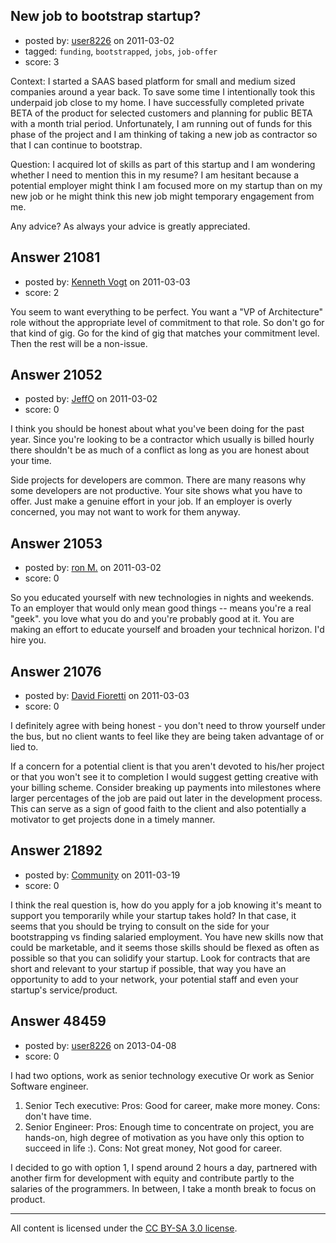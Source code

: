 ## New job to bootstrap startup?

- posted by: [user8226](https://stackexchange.com/users/-1/8226-user8226) on 2011-03-02
- tagged: `funding`, `bootstrapped`, `jobs`, `job-offer`
- score: 3

Context: I started a SAAS based platform for small and medium sized companies around a year back. To save some time I intentionally took this underpaid job close to my home. I have  successfully completed private BETA of the product for selected customers and planning for public BETA with a month trial period. Unfortunately, I am running out of funds for this phase of the project and I am thinking of taking a new job as contractor so that I can continue to bootstrap.

Question: I acquired lot of skills as part of this startup and I am wondering whether I need to mention this in my resume? I am hesitant because a potential employer might think I am focused more on my startup than on my new job or he might think this new job might temporary engagement from me.

Any advice? As always your advice is greatly appreciated. 



## Answer 21081

- posted by: [Kenneth Vogt](https://stackexchange.com/users/-1/6736-kenneth-vogt) on 2011-03-03
- score: 2

You seem to want everything to be perfect. You want a "VP of Architecture" role without the appropriate level of commitment to that role. So don't go for that kind of gig. Go for the kind of gig that matches your commitment level. Then the rest will be a non-issue.


## Answer 21052

- posted by: [JeffO](https://stackexchange.com/users/-1/1796-jeffo) on 2011-03-02
- score: 0

I think you should be honest about what you've been doing for the past year. Since you're looking to be a contractor which usually is billed hourly there shouldn't be as much of a conflict as long as you are honest about your time.

Side projects for developers are common. There are many reasons why some developers are not productive. Your site shows what you have to offer. Just make a genuine effort in your job. If an employer is overly concerned, you may not want to work for them anyway.


## Answer 21053

- posted by: [ron M.](https://stackexchange.com/users/-1/2122-ron-m) on 2011-03-02
- score: 0

So you educated yourself with new technologies in nights and weekends. To an employer that would only mean good things -- means you're a real "geek". you love what you do and you're probably good at it. You are making an effort to educate yourself and broaden your technical horizon. I'd hire you.



## Answer 21076

- posted by: [David Fioretti](https://stackexchange.com/users/-1/8241-david-fioretti) on 2011-03-03
- score: 0

I definitely agree with being honest - you don't need to throw yourself under the bus, but no client wants to feel like they are being taken advantage of or lied to.

If a concern for a potential client is that you aren't devoted to his/her project or that you won't see it to completion I would suggest getting creative with your billing scheme.  Consider breaking up payments into milestones where larger percentages of the job are paid out later in the development process.  This can serve as a sign of good faith to the client and also potentially a motivator to get projects done in a timely manner.


## Answer 21892

- posted by: [Community](https://stackexchange.com/users/-1/-1-community) on 2011-03-19
- score: 0

I think the real question is, how do you apply for a job knowing it's meant to support you temporarily while your startup takes hold? In that case, it seems that you should be trying to consult on the side for your bootstrapping vs finding salaried employment. You have new skills now that could be marketable, and it seems those skills should be flexed as often as possible so that you can solidify your startup. Look for contracts that are short and relevant to your startup if possible, that way you have an opportunity to add to your network, your potential staff and even your startup's service/product.


## Answer 48459

- posted by: [user8226](https://stackexchange.com/users/-1/8226-user8226) on 2013-04-08
- score: 0

I had two options, work as senior technology executive Or work as Senior Software engineer. 

1. Senior Tech executive: Pros: Good for career, make more money. Cons: don't have time.
2. Senior Engineer: Pros: Enough time to concentrate on project, you are hands-on, high degree of motivation as you have only this option to succeed in life :). Cons: Not great money, Not good for career.

I decided to go with option 1, I spend around 2 hours  a day, partnered with another firm for development with equity and contribute partly to the salaries of the programmers. In between, I take a month break to focus on product. 





---

All content is licensed under the [CC BY-SA 3.0 license](https://creativecommons.org/licenses/by-sa/3.0/).
